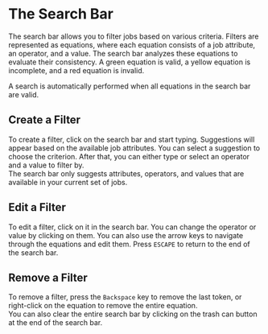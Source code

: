 # The Search Bar

The search bar allows you to filter jobs based on various criteria. Filters are represented as equations, where each equation consists of a job attribute, an operator, and a value. The search bar analyzes these equations to evaluate their consistency. A green equation is valid, a yellow equation is incomplete, and a red equation is invalid.

A search is automatically performed when all equations in the search bar are valid.

## Create a Filter

To create a filter, click on the search bar and start typing. Suggestions will appear based on the available job attributes. You can select a suggestion to choose the criterion. After that, you can either type or select an operator and a value to filter by.  
The search bar only suggests attributes, operators, and values that are available in your current set of jobs.

## Edit a Filter

To edit a filter, click on it in the search bar. You can change the operator or value by clicking on them. You can also use the arrow keys to navigate through the equations and edit them. Press `ESCAPE` to return to the end of the search bar.

## Remove a Filter

To remove a filter, press the `Backspace` key to remove the last token, or right-click on the equation to remove the entire equation.  
You can also clear the entire search bar by clicking on the trash can button at the end of the search bar.
